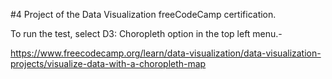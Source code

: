 #4 Project of the Data Visualization freeCodeCamp certification.

To run the test, select D3: Choropleth option in the top left menu.-

https://www.freecodecamp.org/learn/data-visualization/data-visualization-projects/visualize-data-with-a-choropleth-map
